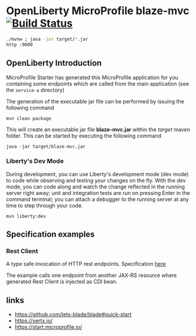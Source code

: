 # OpenLiberty MicroProfile blaze-mvc [![Build Status](https://travis-ci.org/daggerok/openliberty-serve-blaze-mvc.svg?branch=master)](https://travis-ci.org/daggerok/openliberty-serve-blaze-mvc)

```bash
./mvnw ; java -jar target/*.jar
http :9000
```

## OpenLiberty Introduction

MicroProfile Starter has generated this MicroProfile application for you containing some endpoints which are called from the main application (see the `service-a` directory)

The generation of the executable jar file can be performed by issuing the following command

    mvn clean package

This will create an executable jar file **blaze-mvc.jar** within the _target_ maven folder. This can be started by executing the following command

    java -jar target/blaze-mvc.jar 

### Liberty's Dev Mode

During development, you can use Liberty's development mode (dev mode) to code while observing and testing your changes on the fly.
With the dev mode, you can code along and watch the change reflected in the running server right away; 
unit and integration tests are run on pressing Enter in the command terminal; you can attach a debugger to the running server at any time to step through your code.

    mvn liberty:dev

## Specification examples

### Rest Client

A type safe invocation of HTTP rest endpoints. Specification [here](https://microprofile.io/project/eclipse/microprofile-rest-client)

The example calls one endpoint from another JAX-RS resource where generated Rest Client is injected as CDI bean.

## links

* https://github.com/lets-blade/blade#quick-start
* https://vertx.io/
* https://start.microprofile.io/
